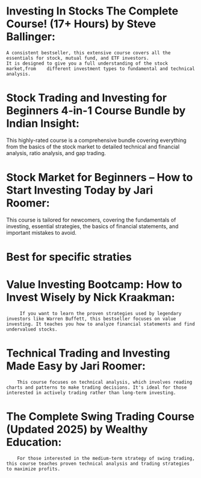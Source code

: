# Investing In Stocks The Complete Course! (17+ Hours) by Steve Ballinger: 

    A consistent bestseller, this extensive course covers all the essentials for stock, mutual fund, and ETF investors. 
    It is designed to give you a full understanding of the stock market,from    different investment types to fundamental and technical analysis.

# Stock Trading and Investing for Beginners 4-in-1 Course Bundle by Indian Insight: 
  This highly-rated course is a comprehensive bundle covering everything from the basics of the stock market to detailed technical and financial analysis, ratio analysis, and gap trading.

# Stock Market for Beginners – How to Start Investing Today by Jari Roomer: 
  This course is tailored for newcomers, covering the fundamentals of investing, essential strategies, the basics of financial statements, and important mistakes to avoid. 

# Best for specific straties

# Value Investing Bootcamp: How to Invest Wisely by Nick Kraakman: 
         If you want to learn the proven strategies used by legendary investors like Warren Buffett, this bestseller focuses on value investing. It teaches you how to analyze financial statements and find undervalued stocks.

# Technical Trading and Investing Made Easy by Jari Roomer: 
        This course focuses on technical analysis, which involves reading charts and patterns to make trading decisions. It's ideal for those interested in actively trading rather than long-term investing.

# The Complete Swing Trading Course (Updated 2025) by Wealthy Education:
        For those interested in the medium-term strategy of swing trading, this course teaches proven technical analysis and trading strategies to maximize profits. 
